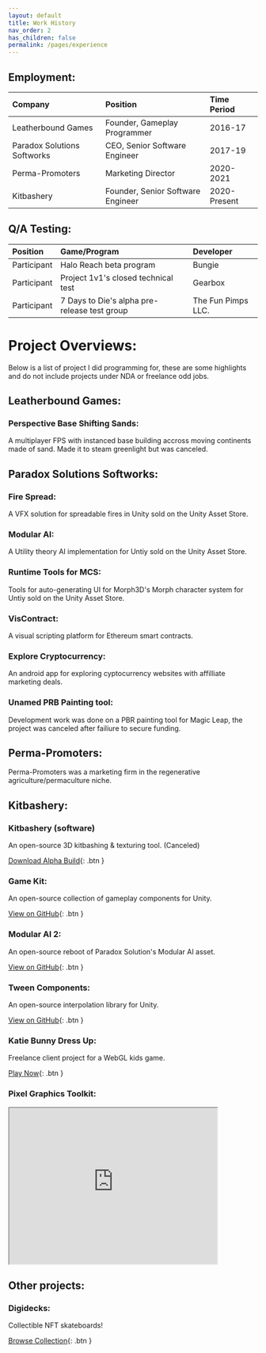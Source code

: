 ```yaml
---
layout: default
title: Work History
nav_order: 2
has_children: false
permalink: /pages/experience
---
```


## Employment:

| Company  | Position | Time Period  |
|:---------|:---------|:-------------|
|  Leatherbound Games | Founder, Gameplay Programmer | 2016-17 |
|  Paradox Solutions Softworks | CEO, Senior Software Engineer | 2017-19 |
|  Perma-Promoters | Marketing Director | 2020-2021 |
|  Kitbashery | Founder, Senior Software Engineer | 2020-Present |


## Q/A Testing:

| Position  | Game/Program | Developer  |
|:----------|:-------------|:-----------|
|  Participant | Halo Reach beta program | Bungie |
|  Participant | Project 1v1's closed technical test | Gearbox |
|  Participant | 7 Days to Die's alpha pre-release test group | The Fun Pimps LLC. |

# Project Overviews:
Below is a list of project I did programming for, these are some highlights and do not include projects under NDA or freelance odd jobs.

## Leatherbound Games:

### Perspective Base Shifting Sands:
A multiplayer FPS with instanced base building accross moving continents made of sand. Made it to steam greenlight but was canceled.

## Paradox Solutions Softworks:

### Fire Spread:
A VFX solution for spreadable fires in Unity sold on the Unity Asset Store.

### Modular AI:
A Utility theory AI implementation for Untiy sold on the Unity Asset Store.

### Runtime Tools for MCS:
Tools for auto-generating UI for Morph3D's Morph character system for Untiy sold on the Unity Asset Store.

### VisContract:
A visual scripting platform for Ethereum smart contracts.

### Explore Cryptocurrency:
An android app for exploring cyptocurrency websites with affilliate marketing deals.

### Unamed PRB Painting tool:
Development work was done on a PBR painting tool for Magic Leap, the project was canceled after failiure to secure funding.

## Perma-Promoters:
Perma-Promoters was a marketing firm in the regenerative agriculture/permaculture niche.

## Kitbashery:

### Kitbashery (software)
An open-source 3D kitbashing & texturing tool. (Canceled)

[Download Alpha Build](https://github.com/TolinSimpson/Kitbashery-deprecated-/releases/download/v.1.0.7b/Kitbashery_107b_Windows_x86_64_Installer.exe){: .btn }

### Game Kit:
An open-source collection of gameplay components for Unity.

[View on GitHub](https://github.com/Kitbashery/Game-Kit){: .btn }

### Modular AI 2:
An open-source reboot of Paradox Solution's Modular AI asset.

[View on GitHub](https://github.com/Kitbashery/Modular-AI){: .btn }

### Tween Components:
An open-source interpolation library for Unity.

[View on GitHub](https://github.com/Kitbashery/Tween-Components){: .btn }

### Katie Bunny Dress Up:
Freelance client project for a WebGL kids game.

[Play Now](https://play.unity.com/mg/other/webgl-builds-252794){: .btn }

### Pixel Graphics Toolkit:

<iframe width="420" height="315"
src="https://www.youtube.com/watch?v=wWMcH4FSE44">
</iframe>

## Other projects:

### Digidecks:
Collectible NFT skateboards!

[Browse Collection](https://opensea.io/collection/digidecks){: .btn }

